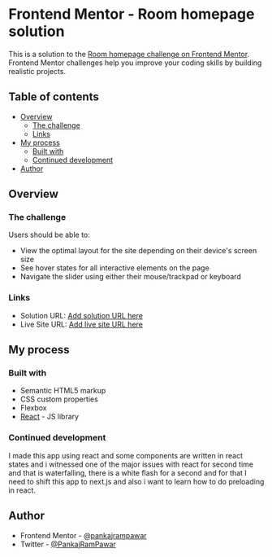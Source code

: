 # Frontend Mentor - Room homepage solution

This is a solution to the [Room homepage challenge on Frontend Mentor](https://www.frontendmentor.io/challenges/room-homepage-BtdBY_ENq). Frontend Mentor challenges help you improve your coding skills by building realistic projects.

## Table of contents

- [Overview](#overview)
  - [The challenge](#the-challenge)
  - [Links](#links)
- [My process](#my-process)
  - [Built with](#built-with)
  - [Continued development](#continued-development)
- [Author](#author)

## Overview

### The challenge

Users should be able to:

- View the optimal layout for the site depending on their device's screen size
- See hover states for all interactive elements on the page
- Navigate the slider using either their mouse/trackpad or keyboard

### Links

- Solution URL: [Add solution URL here](https://github.com/pankajrampawar/room-homepage-master.git)
- Live Site URL: [Add live site URL here](https://room-homepage-master-delta.vercel.app)

## My process

### Built with

- Semantic HTML5 markup
- CSS custom properties
- Flexbox
- [React](https://reactjs.org/) - JS library

### Continued development

I made this app using react and some components are written in react states and i witnessed one of the major issues with react for second time and that is waterfalling, there is a white flash for a second and for that I need to shift this app to next.js and also i want to learn how to do preloading in react.

## Author

- Frontend Mentor - [@pankajrampawar](https://www.frontendmentor.io/profile/pankajrampawar)
- Twitter - [@PankajRamPawar](https://twitter.com/PankajRamPawar)
